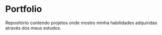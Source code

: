 # Portfolio
Repositório contendo projetos onde mostro minha habilidades adquiridas através dos meus estudos.
